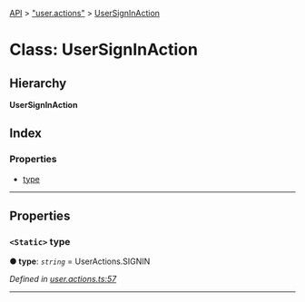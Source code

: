 [API](../README.md) > ["user.actions"](../modules/_user_actions_.md) > [UserSignInAction](../classes/_user_actions_.usersigninaction.md)

# Class: UserSignInAction

## Hierarchy

**UserSignInAction**

## Index

### Properties

* [type](_user_actions_.usersigninaction.md#type)

---

## Properties

<a id="type"></a>

### `<Static>` type

**● type**: *`string`* =  UserActions.SIGNIN

*Defined in [user.actions.ts:57](https://github.com/authumn/authumn-angular/blob/04acefe/projects/authumn-angular/src/user/user.actions.ts#L57)*

___

